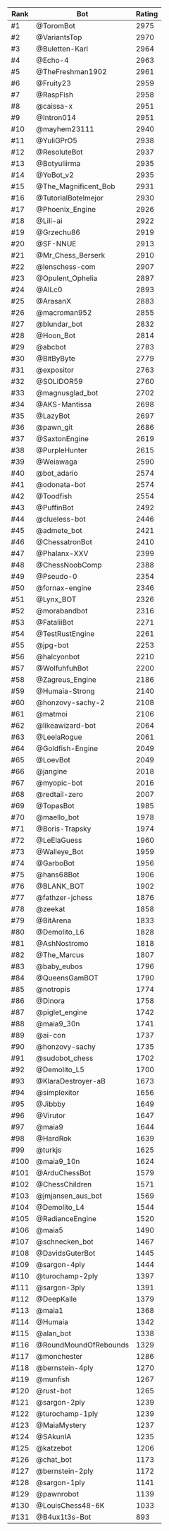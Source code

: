 Rank|Bot|Rating
---|---|---
#1|@ToromBot|2975
#2|@VariantsTop|2970
#3|@Buletten-Karl|2964
#4|@Echo-4|2963
#5|@TheFreshman1902|2961
#6|@Fruity23|2959
#7|@RaspFish|2958
#8|@caissa-x|2951
#9|@Intron014|2951
#10|@mayhem23111|2940
#11|@YuliGPrO5|2938
#12|@ResoluteBot|2937
#13|@Botyuliirma|2935
#14|@YoBot_v2|2935
#15|@The_Magnificent_Bob|2931
#16|@TutorialBotelmejor|2930
#17|@Phoenix_Engine|2926
#18|@Lili-ai|2922
#19|@Grzechu86|2919
#20|@SF-NNUE|2913
#21|@Mr_Chess_Berserk|2910
#22|@lenschess-com|2907
#23|@Opulent_Ophelia|2897
#24|@AILc0|2893
#25|@ArasanX|2883
#26|@macroman952|2855
#27|@blundar_bot|2832
#28|@Hoon_Bot|2814
#29|@abcbot|2783
#30|@BitByByte|2779
#31|@expositor|2763
#32|@SOLIDOR59|2760
#33|@magnusglad_bot|2702
#34|@AKS-Mantissa|2698
#35|@LazyBot|2697
#36|@pawn_git|2686
#37|@SaxtonEngine|2619
#38|@PurpleHunter|2615
#39|@Weiawaga|2590
#40|@bot_adario|2574
#41|@odonata-bot|2574
#42|@Toodfish|2554
#43|@PuffinBot|2492
#44|@clueless-bot|2446
#45|@admete_bot|2421
#46|@ChessatronBot|2410
#47|@Phalanx-XXV|2399
#48|@ChessNoobComp|2388
#49|@Pseudo-0|2354
#50|@fornax-engine|2346
#51|@Lynx_BOT|2326
#52|@morabandbot|2316
#53|@FataliiBot|2271
#54|@TestRustEngine|2261
#55|@jpg-bot|2253
#56|@halcyonbot|2210
#57|@WolfuhfuhBot|2200
#58|@Zagreus_Engine|2186
#59|@Humaia-Strong|2140
#60|@honzovy-sachy-2|2108
#61|@matmoi|2106
#62|@likeawizard-bot|2064
#63|@LeelaRogue|2061
#64|@Goldfish-Engine|2049
#65|@LoevBot|2049
#66|@jangine|2018
#67|@myopic-bot|2016
#68|@redtail-zero|2007
#69|@TopasBot|1985
#70|@maello_bot|1978
#71|@Boris-Trapsky|1974
#72|@LeElaGuess|1960
#73|@Walleye_Bot|1959
#74|@GarboBot|1956
#75|@hans68Bot|1906
#76|@BLANK_BOT|1902
#77|@fathzer-jchess|1876
#78|@zeekat|1858
#79|@BitArena|1833
#80|@Demolito_L6|1828
#81|@AshNostromo|1818
#82|@The_Marcus|1807
#83|@baby_eubos|1796
#84|@QueensGamBOT|1790
#85|@notropis|1774
#86|@Dinora|1758
#87|@piglet_engine|1742
#88|@maia9_30n|1741
#89|@ai-con|1737
#90|@honzovy-sachy|1735
#91|@sudobot_chess|1702
#92|@Demolito_L5|1700
#93|@KlaraDestroyer-aB|1673
#94|@simplexitor|1656
#95|@Jibbby|1649
#96|@Virutor|1647
#97|@maia9|1644
#98|@HardRok|1639
#99|@turkjs|1625
#100|@maia9_10n|1624
#101|@ArduChessBot|1579
#102|@ChessChildren|1571
#103|@jmjansen_aus_bot|1569
#104|@Demolito_L4|1544
#105|@RadianceEngine|1520
#106|@maia5|1490
#107|@schnecken_bot|1467
#108|@DavidsGuterBot|1445
#109|@sargon-4ply|1444
#110|@turochamp-2ply|1397
#111|@sargon-3ply|1391
#112|@DeepKalle|1379
#113|@maia1|1368
#114|@Humaia|1342
#115|@alan_bot|1338
#116|@RoundMoundOfRebounds|1329
#117|@monchester|1286
#118|@bernstein-4ply|1270
#119|@munfish|1267
#120|@rust-bot|1265
#121|@sargon-2ply|1239
#122|@turochamp-1ply|1239
#123|@MaiaMystery|1237
#124|@SAkunIA|1235
#125|@katzebot|1206
#126|@chat_bot|1173
#127|@bernstein-2ply|1172
#128|@sargon-1ply|1141
#129|@pawnrobot|1139
#130|@LouisChess48-6K|1033
#131|@B4ux1t3s-Bot|893
